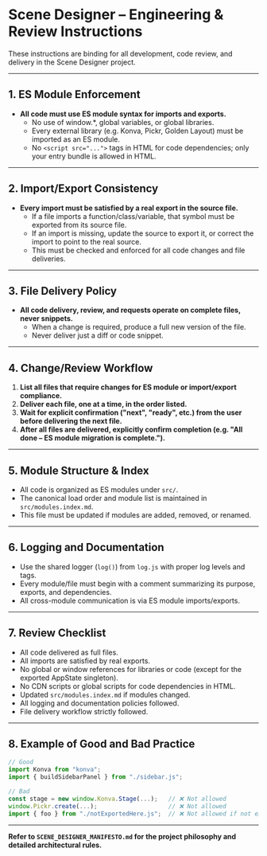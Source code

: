 # Scene Designer – Engineering & Review Instructions

These instructions are binding for all development, code review, and delivery in the Scene Designer project.

---

## 1. **ES Module Enforcement**

- **All code must use ES module syntax for imports and exports.**
    - No use of window.*, global variables, or global libraries.
    - Every external library (e.g. Konva, Pickr, Golden Layout) must be imported as an ES module.
    - No `<script src="...">` tags in HTML for code dependencies; only your entry bundle is allowed in HTML.

---

## 2. **Import/Export Consistency**

- **Every import must be satisfied by a real export in the source file.**
    - If a file imports a function/class/variable, that symbol must be exported from its source file.
    - If an import is missing, update the source to export it, or correct the import to point to the real source.
    - This must be checked and enforced for all code changes and file deliveries.

---

## 3. **File Delivery Policy**

- **All code delivery, review, and requests operate on complete files, never snippets.**
    - When a change is required, produce a full new version of the file.
    - Never deliver just a diff or code snippet.

---

## 4. **Change/Review Workflow**

1. **List all files that require changes for ES module or import/export compliance.**
2. **Deliver each file, one at a time, in the order listed.**
3. **Wait for explicit confirmation ("next", "ready", etc.) from the user before delivering the next file.**
4. **After all files are delivered, explicitly confirm completion (e.g. "All done – ES module migration is complete.").**

---

## 5. **Module Structure & Index**

- All code is organized as ES modules under `src/`.
- The canonical load order and module list is maintained in `src/modules.index.md`.
- This file must be updated if modules are added, removed, or renamed.

---

## 6. **Logging and Documentation**

- Use the shared logger (`log()`) from `log.js` with proper log levels and tags.
- Every module/file must begin with a comment summarizing its purpose, exports, and dependencies.
- All cross-module communication is via ES module imports/exports.

---

## 7. **Review Checklist**

- All code delivered as full files.
- All imports are satisfied by real exports.
- No global or window references for libraries or code (except for the exported AppState singleton).
- No CDN scripts or global scripts for code dependencies in HTML.
- Updated `src/modules.index.md` if modules changed.
- All logging and documentation policies followed.
- File delivery workflow strictly followed.

---

## 8. **Example of Good and Bad Practice**

```js
// Good
import Konva from "konva";
import { buildSidebarPanel } from "./sidebar.js";

// Bad
const stage = new window.Konva.Stage(...);   // ❌ Not allowed
window.Pickr.create(...);                    // ❌ Not allowed
import { foo } from "./notExportedHere.js";  // ❌ Not allowed if not exported
```

---

**Refer to `SCENE_DESIGNER_MANIFESTO.md` for the project philosophy and detailed architectural rules.**
